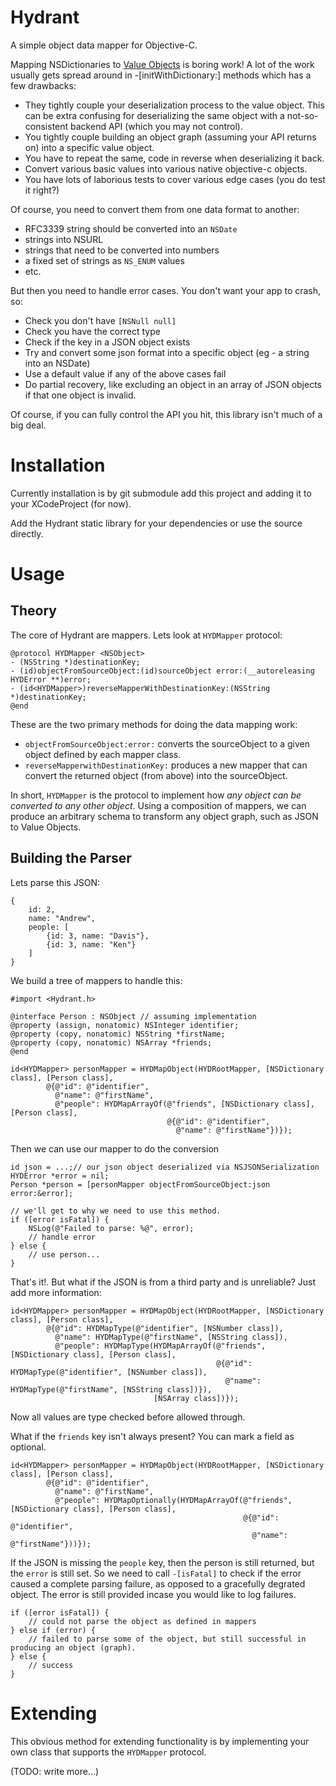Hydrant
=======

A simple object data mapper for Objective-C.

Mapping NSDictionaries to [Value Objects](https://github.com/jeffh/JKVValue) is boring
work! A lot of the work usually gets spread around in -[initWithDictionary:] methods
which has a few drawbacks:

 - They tightly couple your deserialization process to the value object. This can be extra confusing for deserializing the same object with a not-so-consistent backend API (which you may not control).
 - You tightly couple building an object graph (assuming your API returns on) into a specific value object.
 - You have to repeat the same, code in reverse when deserializing it back.
 - Convert various basic values into various native objective-c objects.
 - You have lots of laborious tests to cover various edge cases (you do test it right?)

Of course, you need to convert them from one data format to another:

 - RFC3339 string should be converted into an `NSDate`
 - strings into NSURL
 - strings that need to be converted into numbers
 - a fixed set of strings as `NS_ENUM` values
 - etc.

But then you need to handle error cases. You don't want your app to crash, so:

 - Check you don't have `[NSNull null]`
 - Check you have the correct type
 - Check if the key in a JSON object exists
 - Try and convert some json format into a specific object (eg - a string into an NSDate)
 - Use a default value if any of the above cases fail
 - Do partial recovery, like excluding an object in an array of JSON objects if that one object is invalid.

Of course, if you can fully control the API you hit, this library isn't much of a big deal.

Installation
============

Currently installation is by git submodule add this project and adding it
to your XCodeProject (for now).

Add the Hydrant static library for your dependencies or use the source directly.

Usage
=====

Theory
------

The core of Hydrant are mappers. Lets look at `HYDMapper` protocol:

```
@protocol HYDMapper <NSObject>
- (NSString *)destinationKey;
- (id)objectFromSourceObject:(id)sourceObject error:(__autoreleasing HYDError **)error;
- (id<HYDMapper>)reverseMapperWithDestinationKey:(NSString *)destinationKey;
@end
```

These are the two primary methods for doing the data mapping work:

 - `objectFromSourceObject:error:` converts the sourceObject to a given object defined by each mapper class.
 - `reverseMapperwithDestinationKey:` produces a new mapper that can convert the returned object (from above) into the sourceObject.

In short, `HYDMapper` is the protocol to implement how *any object can be converted to any other object*.
Using a composition of mappers, we can produce an arbitrary schema to transform any object graph, such as JSON to Value Objects.

Building the Parser
-------------------

Lets parse this JSON:

```
{
    id: 2,
    name: "Andrew",
    people: [
        {id: 3, name: "Davis"},
        {id: 3, name: "Ken"}
    ]
}
```

We build a tree of mappers to handle this:

```
#import <Hydrant.h>

@interface Person : NSObject // assuming implementation
@property (assign, nonatomic) NSInteger identifier;
@property (copy, nonatomic) NSString *firstName;
@property (copy, nonatomic) NSArray *friends;
@end

id<HYDMapper> personMapper = HYDMapObject(HYDRootMapper, [NSDictionary class], [Person class],
        @{@"id": @"identifier",
          @"name": @"firstName",
          @"people": HYDMapArrayOf(@"friends", [NSDictionary class], [Person class],
                                   @{@"id": @"identifier",
                                     @"name": @"firstName"})});
```

Then we can use our mapper to do the conversion

```
id json = ...;// our json object deserialized via NSJSONSerialization
HYDError *error = nil;
Person *person = [personMapper objectFromSourceObject:json error:&error];

// we'll get to why we need to use this method.
if ([error isFatal]) {
    NSLog(@"Failed to parse: %@", error);
    // handle error
} else {
    // use person...
}
```

That's it!. But what if the JSON is from a third party and is unreliable? Just add more information:

```
id<HYDMapper> personMapper = HYDMapObject(HYDRootMapper, [NSDictionary class], [Person class],
        @{@"id": HYDMapType(@"identifier", [NSNumber class]),
          @"name": HYDMapType(@"firstName", [NSString class]),
          @"people": HYDMapType(HYDMapArrayOf(@"friends", [NSDictionary class], [Person class],
                                              @{@"id": HYDMapType(@"identifier", [NSNumber class]),
                                                @"name": HYDMapType(@"firstName", [NSString class])}),
                                [NSArray class])});
```

Now all values are type checked before allowed through.

What if the `friends` key isn't always present? You can mark a field as optional.

```
id<HYDMapper> personMapper = HYDMapObject(HYDRootMapper, [NSDictionary class], [Person class],
        @{@"id": @"identifier",
          @"name": @"firstName",
          @"people": HYDMapOptionally(HYDMapArrayOf(@"friends", [NSDictionary class], [Person class],
                                                    @{@"id": @"identifier",
                                                      @"name": @"firstName"}))});
```

If the JSON is missing the `people` key, then the person is still returned, but the `error` is
still set. So we need to call `-[isFatal]` to check if the error caused a complete parsing
failure, as opposed to a gracefully degrated object. The error is still provided incase you
would like to log failures.

```
if ([error isFatal]) {
    // could not parse the object as defined in mappers
} else if (error) {
    // failed to parse some of the object, but still successful in producing an object (graph).
} else {
    // success
}
```

Extending
=========

This obvious method for extending functionality is by implementing your own class that supports
the `HYDMapper` protocol.

(TODO: write more...)
